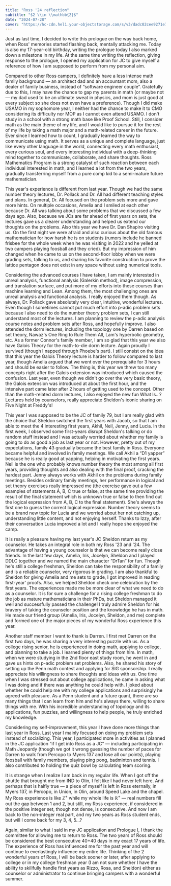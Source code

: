 ```yaml
---
title: "Ross '24 reflection"
subtitle: "$2 \\in \\mathbb{Z}$"
date: "2024-07-28"
cover: "https://hc-cdn.hel1.your-objectstorage.com/s/v3/dadc02cee9271e7a73cca3b2fc3ab532b2c73b1d_image.png"
---
```


Just as last time, I decided to write this prologue on the way back home, when Ross' memories started flashing back, mentally attacking me. Today is also my 17-year-old birthday, writing the prologue today I also marked down a milestone in my life. At the same time writing the reflection, giving response to the prologue, I opened my application for JC to give myself a reference of how I am supposed to perform from my personal aim.

Compared to other Ross campers, I definitely have a less intense math family background — an architect dad and an accountant mom, also a dealer of family business, instead of “software engineer couple”. Gratefully due to this, I may have the chance to gap my parents in math (or maybe not — my dad used to be an ultimate sweat in physics, and mom is just good at every subject so she does not even have a preference). Though I did make USAMO in my sophomore year, I neither had the chance to make it to CMO considering its difficulty nor MOP as I cannot even attend USAMO. I don't study in a school with a strong math base like Proof School. Still, I consider math as the main theme of my life, and I would like to pursue it for the rest of my life by taking a math major and a math-related career in the future. Ever since I learned how to count, I gradually learned the way to communicate using math. It serves as a unique and complete language, just like every other language in the world, connecting every math enthusiast, every curious soul, and every interesting individual with a deep-thinking mind together to communicate, collaborate, and share thoughts. Ross Mathematics Program is a strong catalyst of such reaction between each individual interested in math, and I learned a lot from the two years, gradually transferring myself from a pure comp kid to a semi-mature future mathematician.

This year's experience is different from last year. Though we had the same number theory lectures, Dr. Pollack and Dr. All had different teaching styles and plans. In general, Dr. All focused on the problem sets more and gave more hints. On multiple occasions, Amelia and I smiled at each other because Dr. All was talking about some problems that we discussed a few days ago. Also, because we JCs are far ahead of first years on sets, the lectures gave us a clearer understanding and helped us extend our thoughts on the problems. Also this year we have Dr. Dan Shapiro visiting us. On the first night we were afraid and also curious about the old famous mathematician for how harsh he is on students (rumors include he banned frisbee for the whole week when he was visiting in 2022 and he yelled at two campers playing foosball and they cried). But my impression of him changed when he came to us on the second-floor lobby when we were grading sets, talking to us, and sharing his favorite construction to prove the lattice pentagon does not exist in any space without using numerical tools.

Considering the advanced courses I have taken, I am mainly interested in unreal analysis, functional analysis (Galerkin method), image compression, and translation surface, and put more of my efforts into these courses than machine learning and Lean. Among them, the most challenging ones are unreal analysis and functional analysis. I really enjoyed them though. As always, Dr. Pollack gave absolutely very clear, intuitive, wonderful lectures. Even though I sometimes cannot put much effort into p-adic problem sets because I also need to do the number theory problem sets, I can still understand most of the lectures. I am planning to review the p-adic analysis course notes and problem sets after Ross, and hopefully improve. I also attended the dorm lectures, including the topology one by Darren based on set theory, Nawaz's One Ring to Rule Them All, Lam's hyperbolic geometry, etc. As a former Connor's family member, I am so glad that this year we also have Galois Theory for the math-to-die dorm lecture. Again proudly I survived (though I napped through Phoebe's part). I still consist on the idea that this year the Galois Theory lecture is harder to follow compared to last year, though Amelia argued that we went over the prerequisite for 3 hours and should be easier to follow. The thing is, this year we threw too many concepts right after the Galois extension was introduced which caused the confusion. Last year, even though we didn't go over the very basic theory, the Galois extension was introduced at about the first hour, and the intensive part came later after 2 hours of getting used to the concept. Other than the math-related dorm lectures, I also enjoyed the new fun What Is…? Lectures held by counselors, really appreciate Sheldon's iconic sharing on Five Night at Freddy's!


This year I was supposed to be the JC of family 79, but I am really glad with the choice that Sheldon switched the first years with Jacob, so that I am able to meet the 4 interesting first years, Akhil, Neil, Jenny, and Lucia. In the first week, I observed some first-years disrupt Sheldon's talking or do random stuff instead and I was actually worried about whether my family is going to do as good a job as last year or not. However, pretty out of my expectations, family 43 gradually became the best family in Ross. Everyone became helpful and involved in family meetings. We call Akhil a “D1 yapper” because he is really good at yapping, helping in motivating the first years. Neil is the one who probably knows number theory the most among all first years, providing thoughts and also dealing with the final proof, cracking the hardest part. Jenny always works with Akhil on the problems during family meetings. Besides ordinary family meetings, her performance in logical and set theory exercises really impressed me (the exercise gave out a few examples of statements A, B, C true or false, at the same time providing the result of the final statement which is unknown true or false to then find out the logical expression from A, B, C to the final statement). She's always the first one to guess the correct logical expression. Number theory seems to be a brand new topic for Lucia and we worried about her not catching up, understanding little content, and not enjoying herself. Thanks to Izzy, after their conversation Lucia improved a lot and I really hope she enjoyed the camp.

It is really a pleasure having my last year's JC Sheldon return as my counselor. He takes an integral role in both my Ross '23 and '24. The advantage of having a young counselor is that we can become really close friends. In the last few days, Amelia, Iris, Jocelyn, Sheldon and I played DDLC together and we named the main character “DrTan” for fun. Though he's still a college freshman, Sheldon can take the responsibility of a family and is a reliable counselor, very rigorous in grading. I am also thankful to Sheldon for giving Amelia and me sets to grade, I got improved in reading first-year' proofs. Also, we helped Sheldon check one celebration by the first years. The experiences made me be more clear of what we need to do as a counselor. It is for sure a challenge for a rising college freshman to do the job as mature mathematicians in their PhDs, but Sheldon managed it well and successfully passed the challenge! I truly admire Sheldon for his bravery of taking the counselor position and the knowledge he has in math. He made our friend group (Amelia, Iris, Jocelyn, Sheldon, and me) complete and formed one of the major pieces of my wonderful Ross experience this year.


Another staff member I want to thank is Darren. I first met Darren on the first two days, he was sharing a very interesting puzzle with us. As a college rising senior, he is experienced in doing math, applying to college, and planning to take a job. I learned plenty of things from him. In math, when we were studying in the 2nd floor east study room, he went in and gave us hints on p-adic problem set problems. Also, he shared his story of setting up the Penn math contest and applying for SIG sponsorship. I really appreciate his willingness to share thoughts and ideas with us. One time when I was stressed out about college applications, he came in asking what I was doing and if there was anything he could help with. I joked about whether he could help me with my college applications and surprisingly he agreed with pleasure. As a Penn student and a future quant, there are so many things that I can learn from him and he's always there, willing to share things with me. With his incredible understanding of topology and its applications, fun puzzles, and willingness to help people, he truly enriched my knowledge.

Considering my self-improvement, this year I have done more things than last year in Ross. Last year I mainly focused on doing my problem sets instead of socializing. This year, I participated more in activities as I planned in the JC application “if I get into Ross as a JC” — including participating in Math Jeopardy (though we got it wrong guessing the number of paces for Darren to walk from Percopo to Myers 137 and lose all our points), playing foosball with family members, playing ping pong, badminton and tennis. I also contributed to holding the quiz bowl by calculating team scoring.

It is strange when I realize I am back in my regular life. When I got off the shuttle that brought me from IND to Olin, I felt like I had never left here. And perhaps that is halfly true — a piece of myself is left in Ross eternally, in Myers 137, in Percopo, in Union, in Olin, around Speed Lake and the chapel. My Ross experience is like $\mathbb{Z}^+$ while my whole life is $\mathbb{R}^+$ — real numbers fill out the gap between 1 and 2, but still, my Ross experience, if considered in the positive integer set, though not dense, is consecutive. And now I am back to the non-integer real part, and my two years as Ross student ends, but will I come back for my 3, 4, 5…?

Again, similar to what I said in my JC application and Prologue I, I thank the committee for allowing me to return to Ross. The two years of Ross should be considered the best consecutive 40+40 days in my exact 17 years of life. The experience of Ross has influenced me for the past year and will continue to everlastingly influence my entire life. Thinking of the 2 wonderful years of Ross, I will be back sooner or later, after applying to college or in my college freshman year (I am not sure whether I have the ability to skillfully handle first years as Rizzo, Rosa, and Sheldon) either as counselor or administrator to continue bringing campers with a wonderful summer.